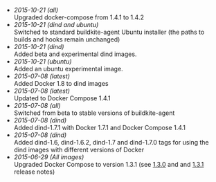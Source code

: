 * *2015-10-21 (all)*<br>Upgraded docker-compose from 1.4.1 to 1.4.2
* *2015-10-21 (dind and ubuntu)*<br>Switched to standard buildkite-agent Ubuntu installer (the paths to builds and hooks remain unchanged)
* *2015-10-21 (dind)*<br>Added beta and experimental dind images.
* *2015-10-21 (ubuntu)*<br>Added an ubuntu experimental image.
* *2015-07-08 (latest)*<br>Added Docker 1.8 to dind images
* *2015-07-08 (latest)*<br>Updated to Docker Compose 1.4.1
* *2015-07-08 (all)*<br>Switched from beta to stable versions of buildkite-agent
* *2015-07-08 (dind)*<br>Added dind-1.7.1 with Docker 1.7.1 and Docker Compose 1.4.1
* *2015-07-08 (dind)*<br>Added dind-1.6, dind-1.6.2, dind-1.7 and dind-1.7.0 tags for using the dind images with different versions of Docker
* *2015-06-29 (All images)*<br>Upgraded Docker Compose to version 1.3.1 (see [1.3.0](https://github.com/docker/compose/releases/tag/1.3.0) and and [1.3.1](https://github.com/docker/compose/releases/tag/1.3.1) release notes)
